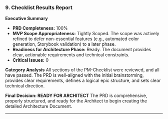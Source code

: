 ### **9. Checklist Results Report**

**Executive Summary**

- **PRD Completeness:** 100%
- **MVP Scope Appropriateness:** Tightly Scoped. The scope was actively refined to defer non-essential features (e.g., automated color generation, Storybook validation) to a later phase.
- **Readiness for Architecture Phase:** Ready. The document provides clear, actionable requirements and technical constraints.
- **Critical Issues:** 0

**Category Analysis**
All sections of the PM-Checklist were reviewed, and all have passed. The PRD is well-aligned with the initial brainstorming, provides clear requirements, defines a logical epic structure, and sets clear technical direction.

**Final Decision: READY FOR ARCHITECT**
The PRD is comprehensive, properly structured, and ready for the Architect to begin creating the detailed Architecture Document.

---
